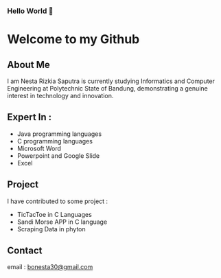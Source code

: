 ### Hello World 👋
# Welcome to my Github

## About Me
I am Nesta Rizkia Saputra is currently studying Informatics and Computer Engineering at Polytechnic State of Bandung, 
demonstrating a genuine interest in technology and innovation.

## Expert In :
- Java programming languages
- C programming languages
- Microsoft Word
- Powerpoint and Google Slide
-  Excel

## Project 
I have contributed to some project :
 - TicTacToe in C Languages
 - Sandi Morse APP in C language
 - Scraping Data in phyton

  
## Contact

email : [bonesta30@gmail.com](mailto:bonesta30@gmail.com)

